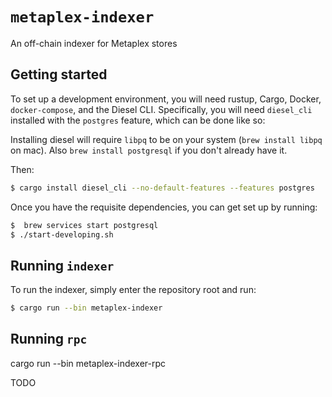 # `metaplex-indexer`

An off-chain indexer for Metaplex stores

## Getting started

To set up a development environment, you will need rustup, Cargo, Docker, `docker-compose`, and the
Diesel CLI. Specifically, you will need `diesel_cli` installed with the `postgres` feature, which
can be done like so:

Installing diesel will require `libpq` to be on your system (`brew install libpq` on mac). Also `brew install postgresql` if you don't already have it.

Then:

```sh
$ cargo install diesel_cli --no-default-features --features postgres
```

Once you have the requisite dependencies, you can get set up by running:

```sh
$  brew services start postgresql
$ ./start-developing.sh
```

## Running `indexer`

To run the indexer, simply enter the repository root and run:

```sh
$ cargo run --bin metaplex-indexer
```

## Running `rpc`

cargo run --bin metaplex-indexer-rpc

TODO
